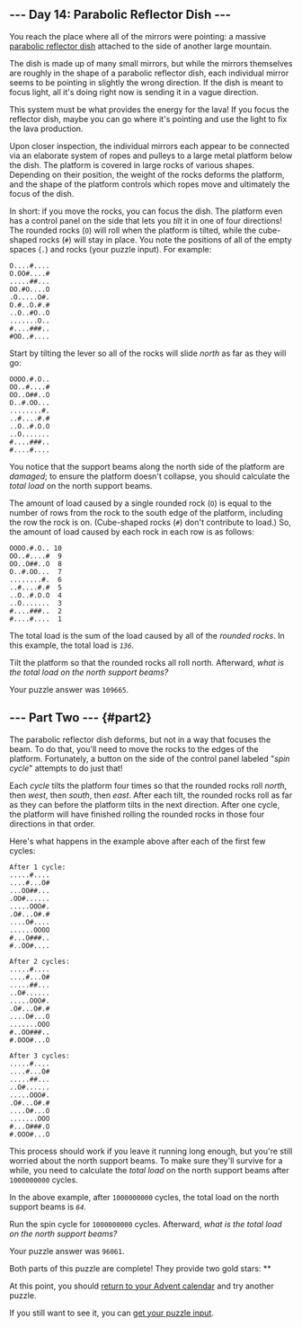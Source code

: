 ## \-\-- Day 14: Parabolic Reflector Dish \-\--

You reach the place where all of the mirrors were pointing: a massive
[parabolic reflector
dish](https://en.wikipedia.org/wiki/Parabolic_reflector)
attached
to the side of another large mountain.

The dish is made up of many small mirrors, but while the mirrors
themselves are roughly in the shape of a parabolic reflector dish, each
individual mirror seems to be pointing in slightly the wrong direction.
If the dish is meant to focus light, all it\'s doing right now is
sending it in a vague direction.

This system must be what provides the energy for the lava! If you focus
the reflector dish, maybe you can go where it\'s pointing and use the
light to fix the lava production.

Upon closer inspection, the individual mirrors each appear to be
connected via an elaborate system of ropes and pulleys to a large metal
platform below the dish. The platform is covered in large rocks of
various shapes. Depending on their position, the weight of the rocks
deforms the platform, and the shape of the platform controls which ropes
move and ultimately the focus of the dish.

In short: if you move the rocks, you can focus the dish. The platform
even has a control panel on the side that lets you *tilt* it in one of
four directions! The rounded rocks (`O`) will roll when the platform is
tilted, while the cube-shaped rocks (`#`) will stay in place. You note
the positions of all of the empty spaces (`.`) and rocks (your puzzle
input). For example:

    O....#....
    O.OO#....#
    .....##...
    OO.#O....O
    .O.....O#.
    O.#..O.#.#
    ..O..#O..O
    .......O..
    #....###..
    #OO..#....

Start by tilting the lever so all of the rocks will slide *north* as far
as they will go:

    OOOO.#.O..
    OO..#....#
    OO..O##..O
    O..#.OO...
    ........#.
    ..#....#.#
    ..O..#.O.O
    ..O.......
    #....###..
    #....#....

You notice that the support beams along the north side of the platform
are *damaged*; to ensure the platform doesn\'t collapse, you should
calculate the *total load* on the north support beams.

The amount of load caused by a single rounded rock (`O`) is equal to the
number of rows from the rock to the south edge of the platform,
including the row the rock is on. (Cube-shaped rocks (`#`) don\'t
contribute to load.) So, the amount of load caused by each rock in each
row is as follows:

    OOOO.#.O.. 10
    OO..#....#  9
    OO..O##..O  8
    O..#.OO...  7
    ........#.  6
    ..#....#.#  5
    ..O..#.O.O  4
    ..O.......  3
    #....###..  2
    #....#....  1

The total load is the sum of the load caused by all of the *rounded
rocks*. In this example, the total load is *`136`*.

Tilt the platform so that the rounded rocks all roll north. Afterward,
*what is the total load on the north support beams?*

Your puzzle answer was `109665`.

## \-\-- Part Two \-\-- {#part2}

The parabolic reflector dish deforms, but not in a way that focuses the
beam. To do that, you\'ll need to move the rocks to the edges of the
platform. Fortunately, a button on the side of the control panel labeled
\"*spin cycle*\" attempts to do just that!

Each *cycle* tilts the platform four times so that the rounded rocks
roll *north*, then *west*, then *south*, then *east*. After each tilt,
the rounded rocks roll as far as they can before the platform tilts in
the next direction. After one cycle, the platform will have finished
rolling the rounded rocks in those four directions in that order.

Here\'s what happens in the example above after each of the first few
cycles:

    After 1 cycle:
    .....#....
    ....#...O#
    ...OO##...
    .OO#......
    .....OOO#.
    .O#...O#.#
    ....O#....
    ......OOOO
    #...O###..
    #..OO#....

    After 2 cycles:
    .....#....
    ....#...O#
    .....##...
    ..O#......
    .....OOO#.
    .O#...O#.#
    ....O#...O
    .......OOO
    #..OO###..
    #.OOO#...O

    After 3 cycles:
    .....#....
    ....#...O#
    .....##...
    ..O#......
    .....OOO#.
    .O#...O#.#
    ....O#...O
    .......OOO
    #...O###.O
    #.OOO#...O

This process should work if you leave it running long enough, but
you\'re still worried about the north support beams. To make sure
they\'ll survive for a while, you need to calculate the *total load* on
the north support beams after `1000000000` cycles.

In the above example, after `1000000000` cycles, the total load on the
north support beams is *`64`*.

Run the spin cycle for `1000000000` cycles. Afterward, *what is the
total load on the north support beams?*

Your puzzle answer was `96061`.

Both parts of this puzzle are complete! They provide two gold stars:
\*\*

At this point, you should [return to your Advent calendar](/2023) and
try another puzzle.

If you still want to see it, you can [get your puzzle
input](14/input).
